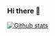 ### Hi there 👋

[![Github stats](https://github-readme-stats.vercel.app/api?username=thiagokimo&count_private=true&show_icons=true&theme=darcula&include_all_commits=true)](https://github.com/douglasjunior)

<!--
**thiagokimo/thiagokimo** is a ✨ _special_ ✨ repository because its `README.md` (this file) appears on your GitHub profile.

Here are some ideas to get you started:

- 🔭 I’m currently working on ...
- 🌱 I’m currently learning ...
- 👯 I’m looking to collaborate on ...
- 🤔 I’m looking for help with ...
- 💬 Ask me about ...
- 📫 How to reach me: ...
- 😄 Pronouns: ...
- ⚡ Fun fact: ...
-->
